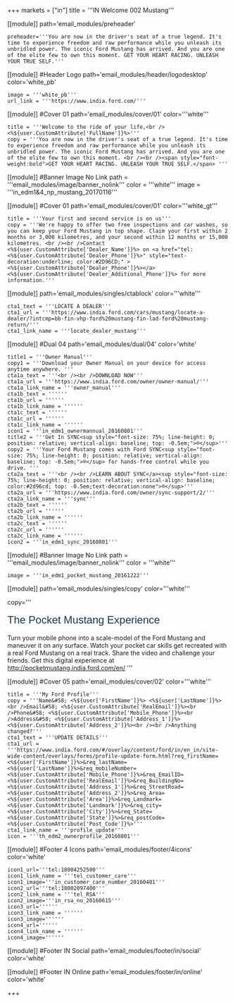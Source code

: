 +++
markets = ["in"]
title = '''IN Welcome 002 Mustang'''


[[module]]
path='email_modules/preheader'


	preheader='''You are now in the driver's seat of a true legend. It's time to experience freedom and raw performance while you unleash its unbridled power. The iconic Ford Mustang has arrived. And you are one of the elite few to own this moment. GET YOUR HEART RACING. UNLEASH YOUR TRUE SELF.'''

[[module]] #Header Logo
path='email_modules/header/logodesktop'
color='white_pb'

	image = '''white_pb'''
	url_link = '''https://www.india.ford.com/'''

[[module]] #Cover 01
path='email_modules/cover/01'
color='''white'''
 
	title = '''Welcome to the ride of your life,<br /><%${user.CustomAttribute['FullName']}%>'''
	copy = '''You are now in the driver's seat of a true legend. It's time to experience freedom and raw performance while you unleash its unbridled power. The iconic Ford Mustang has arrived. And you are one of the elite few to own this moment. <br /><br /><span style="font-weight:bold">GET YOUR HEART RACING. UNLEASH YOUR TRUE SELF.</span> '''

[[module]] #Banner Image No Link
path = '''email_modules/image/banner_nolink'''
color = '''white'''
	image = '''in_edm1&4_np_mustang_20170116'''

[[module]] #Cover 01
path='email_modules/cover/01'
color='''white_gt'''
 
	title = '''Your first and second service is on us'''
	copy = '''We're happy to offer two free inspections and car washes, so you can keep your Ford Mustang in top shape. Claim your first within 2 months or 3,000 kilometres, and your second within 12 months or 15,000 kilometres. <br /><br />Contact <%${user.CustomAttribute['Dealer_Name']}%> on <a href="tel:<%${user.CustomAttribute['Dealer_Phone']}%>" style="text-decoration:underline; color:#2D96CD;" ><%${user.CustomAttribute['Dealer_Phone']}%></a> <%${user.CustomAttribute['Dealer_Additional_Phone']}%> for more information.'''

[[module]]
path='email_modules/singles/ctablock'
color='''white'''

	cta1_text = '''LOCATE A DEALER'''
	cta1_url = '''https://www.india.ford.com/cars/mustang/locate-a-dealer/?intcmp=bb-fin-vhp-ford%20mustang-fin-lad-ford%20mustang-return/'''
	cta1_link_name = '''locate_dealer_mustang'''

[[module]] #Dual 04
path='email_modules/dual/04'
color='white'

	title1 = '''Owner Manual'''
	copy1 = '''Download your Owner Manual on your device for access anytime anywhere. '''
	cta1a_text = '''<br /><br />DOWNLOAD NOW'''
	cta1a_url = '''https://www.india.ford.com/owner/owner-manual/'''
	cta1a_link_name = '''owner_manual'''
	cta1b_text = ''''''
	cta1b_url = ''''''
	cta1b_link_name = ''''''
	cta1c_text = ''''''
	cta1c_url = ''''''
	cta1c_link_name = ''''''
	icon1 = '''in_edm1_ownermannual_20160801'''
	title2 = '''Get In SYNC<sup style="font-size: 75%; line-height: 0; position: relative; vertical-align: baseline; top: -0.5em;">®</sup>'''
	copy2 = '''Your Ford Mustang comes with Ford SYNC<sup style="font-size: 75%; line-height: 0; position: relative; vertical-align: baseline; top: -0.5em;">®</sup> for hands-free control while you drive. '''
	cta2a_text = '''<br /><br />LEARN ABOUT SYNC</a><sup style="font-size: 75%; line-height: 0; position: relative; vertical-align: baseline; color:#2d96cd; top: -0.5em;text-decoration:none">®</sup>'''
	cta2a_url = '''https://www.india.ford.com/owner/sync-support/2/'''
	cta2a_link_name = '''sync'''
	cta2b_text = ''''''
	cta2b_url = ''''''
	cta2b_link_name = ''''''
	cta2c_text = ''''''
	cta2c_url = ''''''
	cta2c_link_name = ''''''
	icon2 = '''in_edm1_sync_20160801'''

[[module]] #Banner Image No Link
path = '''email_modules/image/banner_nolink'''
color = '''white'''

	image = '''in_edm1_pocket_mustang_20161222'''

[[module]]
path='email_modules/singles/copy'
color='''white'''

copy='''<br /><br /><span style="text-align:center; font-Size:24px; line-height: 30px; font-weight: normal; font-style: regular; color:#1B394E; font-family: 'Arial','Helvetica','Sans-Serif'; padding-bottom:20px;">The Pocket Mustang Experience</span><br /><br />Turn your mobile phone into a scale-model of the Ford Mustang and maneuver it on any surface. Watch your pocket car skills get recreated with a real Ford Mustang on a real track. Share the video and challenge your friends. Get this digital experience at <a href="http://pocketmustang.india.ford.com/en/" name="pocket_mustang" style="text-decoration:underline; color:#2D96CD;" >http://pocketmustang.india.ford.com/en/</a> '''

[[module]] #Cover 05
path='email_modules/cover/02'
color='''white'''

	title = '''My Ford Profile'''
	copy = '''Name&#58; <%${user['FirstName']}%> <%${user['LastName']}%><br />Email&#58; <%${user.CustomAttribute['RealEmail']}%><br />Phone&#58; <%${user.CustomAttribute['Mobile_Phone']}%><br />Address&#58; <%${user.CustomAttribute['Address_1']}%> <%${user.CustomAttribute['Address_2']}%><br /><br />Anything changed?'''
	cta1_text = '''UPDATE DETAILS'''
	cta1_url = '''https://www.india.ford.com/#/overlay/content/ford/in/en_in/site-wide-content/overlays/forms/profile-update-form.html?req_firstName=<%${user['FirstName']}%>&req_lastName=<%${user['LastName']}%>&req_mobileNumber=<%${user.CustomAttribute['Mobile_Phone']}%>&req_EmailID=<%${user.CustomAttribute['RealEmail']}%>&req_BuildingNo=<%${user.CustomAttribute['Address_1']}%>&req_StreetRoad=<%${user.CustomAttribute['Address_2']}%>&req_Area=<%${user.CustomAttribute['Area']}%>&req_Landmark=<%${user.CustomAttribute['Landmark']}%>&req_city=<%${user.CustomAttribute['City']}%>&req_State=<%${user.CustomAttribute['State']}%>&req_postCode=<%${user.CustomAttribute['Post_Code']}%>'''
	cta1_link_name = '''profile_update'''
	icon = '''th_edm2_ownerprofile_20160801'''

[[module]] #Footer 4 Icons
path='email_modules/footer/4icons'
color='white'

	icon1_url='''tel:18004252500'''
	icon1_link_name = '''tel_customer_care'''
	icon1_image='''in_customer_care_number_20160401'''
	icon2_url='''tel:18002097400'''
	icon2_link_name = '''tel_RSA'''
	icon2_image='''in_rsa_no_20160615'''
	icon3_url=''''''
	icon3_link_name = ''''''
	icon3_image=''''''
	icon4_url=''''''
	icon4_link_name = ''''''
	icon4_image=''''''

[[module]] #Footer IN Social
path='email_modules/footer/in/social'
color='white'

[[module]] #Footer IN Online
path='email_modules/footer/in/online'
color='white'

+++